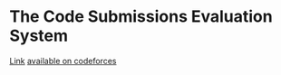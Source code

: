 # The Code Submissions Evaluation System

[Link](https://cses.fi/)
[available on codeforces](https://codeforces.com/blog/entry/87912)
